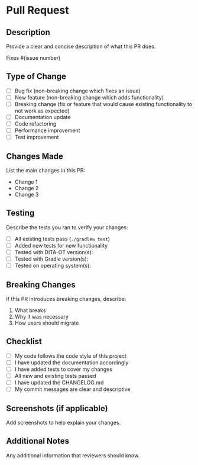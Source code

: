 # Pull Request

## Description
Provide a clear and concise description of what this PR does.

Fixes #(issue number)

## Type of Change
- [ ] Bug fix (non-breaking change which fixes an issue)
- [ ] New feature (non-breaking change which adds functionality)
- [ ] Breaking change (fix or feature that would cause existing functionality to not work as expected)
- [ ] Documentation update
- [ ] Code refactoring
- [ ] Performance improvement
- [ ] Test improvement

## Changes Made
List the main changes in this PR:
- Change 1
- Change 2
- Change 3

## Testing
Describe the tests you ran to verify your changes:
- [ ] All existing tests pass (`./gradlew test`)
- [ ] Added new tests for new functionality
- [ ] Tested with DITA-OT version(s):
- [ ] Tested with Gradle version(s):
- [ ] Tested on operating system(s):

## Breaking Changes
If this PR introduces breaking changes, describe:
1. What breaks
2. Why it was necessary
3. How users should migrate

## Checklist
- [ ] My code follows the code style of this project
- [ ] I have updated the documentation accordingly
- [ ] I have added tests to cover my changes
- [ ] All new and existing tests passed
- [ ] I have updated the CHANGELOG.md
- [ ] My commit messages are clear and descriptive

## Screenshots (if applicable)
Add screenshots to help explain your changes.

## Additional Notes
Any additional information that reviewers should know.
